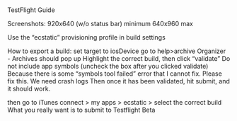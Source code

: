 # 

TestFlight Guide

Screenshots:
920x640 (w/o status bar) minimum
640x960 max


Use the “ecstatic” provisioning profile in build settings

How to export a build:
set target to iosDevice
go to help>archive
Organizer - Archives should pop up
Highlight the correct build, then click “validate”
Do not include app symbols (uncheck the box after you clicked validate)
	Because there is some “symbols tool failed” error that I cannot fix. Please fix this. We need 	crash logs
Then once it has been validated, hit submit, and it should work.

then go to iTunes connect > my apps >  ecstatic > select the correct build 
What you really want is to submit to Testflight Beta

